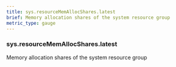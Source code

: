 ```yaml
---
title: sys.resourceMemAllocShares.latest
brief: Memory allocation shares of the system resource group
metric_type: gauge
---
```

### sys.resourceMemAllocShares.latest

Memory allocation shares of the system resource group